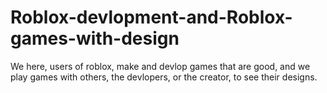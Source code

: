 # Roblox-devlopment-and-Roblox-games-with-design
We here, users of roblox, make and devlop games that are good, and we play games with others, the devlopers, or the creator, to see their designs.
